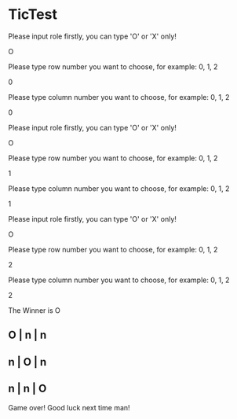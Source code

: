 # TicTest
Please input role firstly, you can type 'O' or 'X' only!

O

Please type row number you want to choose, for example: 0, 1, 2

0

Please type column number you want to choose, for example: 0, 1, 2

0

Please input role firstly, you can type 'O' or 'X' only!

O

Please type row number you want to choose, for example: 0, 1, 2

1

Please type column number you want to choose, for example: 0, 1, 2

1

Please input role firstly, you can type 'O' or 'X' only!

O

Please type row number you want to choose, for example: 0, 1, 2

2

Please type column number you want to choose, for example: 0, 1, 2

2

The Winner is O

 O  |  n  |  n
---------------
 n  |  O  |  n
---------------
 n  |  n  |  O
---------------
Game over! Good luck next time man!
